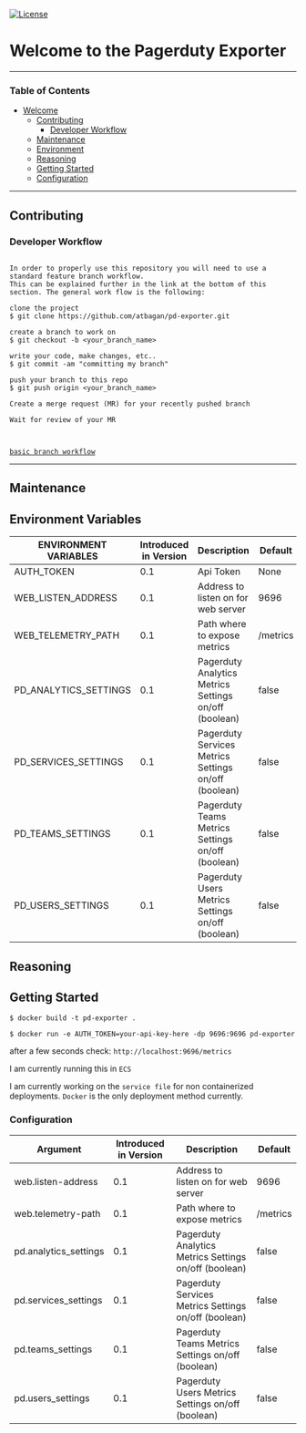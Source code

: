 [![License](https://img.shields.io/badge/License-Apache%202.0-blue.svg)](https://opensource.org/licenses/Apache-2.0)
# Welcome to the Pagerduty Exporter 

------------------------------------------------------------------------------------------------------------------------
### Table of Contents
<!-- TOC -->
- [Welcome](#welcome-to-the-pagerduty-exporter)
  - [Contributing](#contributing)
    - [Developer Workflow](#developer-workflow)
  - [Maintenance](#maintenance)
  - [Environment](#environment-variables)
  - [Reasoning](#reasoning)
  - [Getting Started](#getting-started)
  - [Configuration](#configuration)
------------------------------------------------------------------------------------------------------------------------
## Contributing

### Developer Workflow

```

In order to properly use this repository you will need to use a standard feature branch workflow.
This can be explained further in the link at the bottom of this section. The general work flow is the following:

clone the project
$ git clone https://github.com/atbagan/pd-exporter.git

create a branch to work on
$ git checkout -b <your_branch_name>

write your code, make changes, etc..
$ git commit -am "committing my branch"

push your branch to this repo 
$ git push origin <your_branch_name>

Create a merge request (MR) for your recently pushed branch

Wait for review of your MR



```
[`basic branch workflow`](https://docs.gitlab.com/ee/gitlab-basics/feature_branch_workflow.html)

------------------------------------------------------------------------------------------------------------------------
## Maintenance

## Environment Variables
| ENVIRONMENT VARIABLES   | Introduced in Version | Description | Default     |
| --------                | --------------------- | ----------- | ----------- |
| AUTH_TOKEN              | 0.1                   | Api Token   | None        |
| WEB_LISTEN_ADDRESS      | 0.1                   |  Address to listen on for web server | 9696 |
| WEB_TELEMETRY_PATH      | 0.1                   |  Path where to expose metrics        | /metrics |
| PD_ANALYTICS_SETTINGS   | 0.1                   |  Pagerduty Analytics Metrics Settings on/off (boolean)| false |
| PD_SERVICES_SETTINGS    | 0.1                   |  Pagerduty Services Metrics Settings on/off (boolean)| false |
| PD_TEAMS_SETTINGS       | 0.1                   |  Pagerduty Teams Metrics Settings on/off (boolean)| false |
| PD_USERS_SETTINGS       | 0.1                   |  Pagerduty Users Metrics Settings on/off (boolean)| false |

## Reasoning

## Getting Started 
`$ docker build -t pd-exporter .`

`$ docker run -e AUTH_TOKEN=your-api-key-here -dp 9696:9696 pd-exporter`

after a few seconds check: `http://localhost:9696/metrics`

I am currently running this in `ECS`

I am currently working on the `service file` for non containerized deployments.
`Docker` is the only deployment method currently.

### Configuration

| Argument                | Introduced in Version | Description | Default     |
| --------                | --------------------- | ----------- | ----------- |
| web.listen-address      | 0.1                   |  Address to listen on for web server | 9696 |
| web.telemetry-path      | 0.1                   |  Path where to expose metrics        | /metrics |
| pd.analytics_settings   | 0.1                   |  Pagerduty Analytics Metrics Settings on/off (boolean)| false |
| pd.services_settings    | 0.1                   |  Pagerduty Services Metrics Settings on/off (boolean)| false |
| pd.teams_settings       | 0.1                   |  Pagerduty Teams Metrics Settings on/off (boolean)| false |
| pd.users_settings       | 0.1                   |  Pagerduty Users Metrics Settings on/off (boolean)| false |
